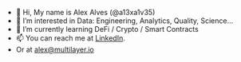 - 👋 Hi, My name is Alex Alves (@a13xa1v35)
- 👀 I’m interested in Data: Engineering, Analytics, Quality, Science...
- 🌱 I’m currently learning DeFi / Crypto  / Smart Contracts
- 📫 You can reach me at [LinkedIn](https://www.linkedin.com/in/alexsandroalvesdeoliveira/).
- Or at alex@multilayer.io

<!---
a13xa1v35/a13xa1v35 is a ✨ special ✨ repository because its `README.md` (this file) appears on your GitHub profile.
You can click the Preview link to take a look at your changes.
--->
